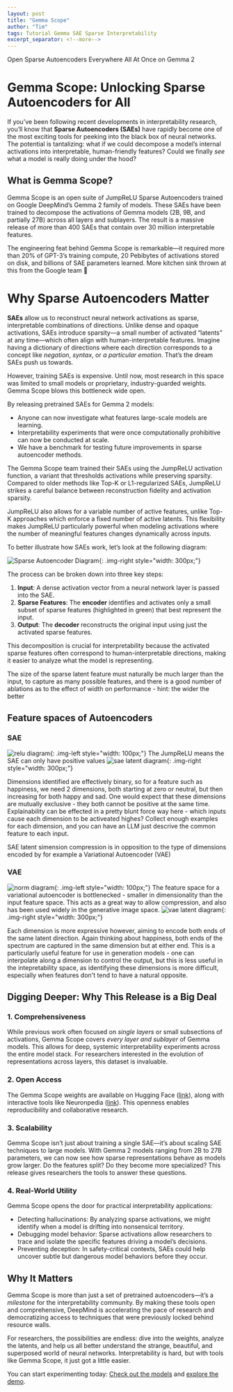 ```yaml
---
layout: post
title: "Gemma Scope"
author: "Tim"
tags: Tutorial Gemma SAE Sparse Interpretability
excerpt_separator: <!--more-->
---
```

Open Sparse Autoencoders Everywhere All At Once on Gemma 2
<!--more-->

# Gemma Scope: Unlocking Sparse Autoencoders for All

If you’ve been following recent developments in interpretability research, you’ll know that **Sparse Autoencoders (SAEs)** have rapidly become one of the most exciting tools for peeking into the black box of neural networks. The potential is tantalizing: what if we could decompose a model’s internal activations into interpretable, human-friendly features? Could we finally _see_ what a model is really doing under the hood? 

## What is Gemma Scope?

Gemma Scope is an open suite of JumpReLU Sparse Autoencoders trained on Google DeepMind’s Gemma 2 family of models. These SAEs have been trained to decompose the activations of Gemma models (2B, 9B, and partially 27B) across all layers and sublayers. The result is a massive release of more than 400 SAEs that contain over 30 million interpretable features.

The engineering feat behind Gemma Scope is remarkable—it required more than 20% of GPT-3’s training compute, 20 Pebibytes of activations stored on disk, and billions of SAE parameters learned. More kitchen sink thrown at this from the Google team 🎉


# Why Sparse Autoencoders Matter

**SAEs** allow us to reconstruct neural network activations as sparse, interpretable combinations of directions. Unlike dense and opaque activations, SAEs introduce sparsity—a small number of activated “latents” at any time—which often align with human-interpretable features. Imagine having a dictionary of directions where each direction corresponds to a concept like *negation*, *syntax*, or *a particular emotion*. That’s the dream SAEs push us towards.

However, training SAEs is  expensive. Until now, most research in this space was limited to small models or proprietary, industry-guarded weights. Gemma Scope blows this bottleneck wide open.

By releasing pretrained SAEs for Gemma 2 models:
- Anyone can now investigate what features large-scale models are learning.
- Interpretability experiments that were once computationally prohibitive can now be conducted at scale.
- We have a benchmark for testing future improvements in sparse autoencoder methods.

The Gemma Scope team trained their SAEs using the JumpReLU activation function, a variant that thresholds activations while preserving sparsity. Compared to older methods like Top-K or L1-regularized SAEs, JumpReLU strikes a careful balance between reconstruction fidelity and activation sparsity.

JumpReLU also allows for a variable number of active features, unlike Top-K approaches which enforce a fixed number of active latents. This flexibility makes JumpReLU particularly powerful when modeling activations where the number of meaningful features changes dynamically across inputs.

To better illustrate how SAEs work, let’s look at the following diagram:

![Sparse Autoencoder Diagram](/assets/images/sae_diagram.png){: .img-right style="width: 300px;"}

The process can be broken down into three key steps:
1. **Input**: A dense activation vector from a neural network layer is passed into the SAE.
2. **Sparse Features**: The **encoder** identifies and activates only a small subset of sparse features (highlighted in green) that best represent the input.
3. **Output**: The **decoder** reconstructs the original input using just the activated sparse features.

This decomposition is crucial for interpretability because the activated sparse features often correspond to human-interpretable directions, making it easier to analyze what the model is representing.

The size of the sparse latent feature must naturally be much larger than the input, to capture as many possible features, and there is a good number of ablations as to the effect of width on performance - hint: the wider the better

## Feature spaces of Autoencoders



### SAE
![relu diagram](/assets/images/relu.png){: .img-left style="width: 100px;"}
The JumpReLU means the SAE can only have positive values ![sae latent diagram](/assets/images/sae_features.png){: .img-right style="width: 300px;"} 

Dimensions identified are effectively binary, so for a feature such as happiness, we need 2 dimensions, both starting at zero or neutral, but then increasing for both happy and sad. One would expect that these dimensions are mutually exclusive - they both cannot be positive at the same time. Explainability can be effected in a pretty blunt force way here - which inputs cause each dimension to be activeated highes? Collect enough examples for each dimension, and you can have an LLM just descrive the common feature to each input.

SAE latent simension compression is in opposition to the type of dimensions encoded by for example a Variational Autoencoder (VAE)

### VAE
![norm diagram](/assets/images/norm.png){: .img-left style="width: 100px;"}
The feature space for a variational autoencoder is bottlenecked - smaller in dimensionality than the input feature space. This acts as a great way to allow compression, and also has been used widely in the generative image space.
![vae latent diagram](/assets/images/vae_features.png){: .img-right style="width: 300px;"} 

Each dimension is more expressive however, aiming to encode both ends of the same latent direction. Again thinking about happiness, both ends of the spectrum are captured in the same dimension but at either end. This is a particularly useful feature for use in generation models - one can interpolate along a dimension to control the output, but this is less useful in the intepretability space, as identifying these dimensions is more difficult, especially when features don't tend to have a natural opposite.


## Digging Deeper: Why This Release is a Big Deal

### 1. Comprehensiveness
While previous work often focused on *single layers* or small subsections of activations, Gemma Scope covers *every layer and sublayer* of Gemma models. This allows for deep, systemic interpretability experiments across the entire model stack. For researchers interested in the evolution of representations across layers, this dataset is invaluable.

### 2. Open Access
The Gemma Scope weights are available on Hugging Face ([link](https://huggingface.co/google/gemma-scope)), along with interactive tools like Neuronpedia ([link](https://neuronpedia.org/gemma-scope)). This openness enables reproducibility and collaborative research.

### 3. Scalability
Gemma Scope isn’t just about training a single SAE—it’s about scaling SAE techniques to large models. With Gemma 2 models ranging from 2B to 27B parameters, we can now see how sparse representations behave as models grow larger. Do the features split? Do they become more specialized? This release gives researchers the tools to answer these questions.

### 4. Real-World Utility
Gemma Scope opens the door for practical interpretability applications:
- Detecting hallucinations: By analyzing sparse activations, we might identify when a model is drifting into nonsensical territory.
- Debugging model behavior: Sparse activations allow researchers to trace and isolate the specific features driving a model’s decisions.
- Preventing deception: In safety-critical contexts, SAEs could help uncover subtle but dangerous model behaviors before they occur.


## Why It Matters

Gemma Scope is more than just a set of pretrained autoencoders—it’s a *milestone* for the interpretability community. By making these tools open and comprehensive, DeepMind is accelerating the pace of research and democratizing access to techniques that were previously locked behind resource walls.

For researchers, the possibilities are endless: dive into the weights, analyze the latents, and help us all better understand the strange, beautiful, and superposed world of neural networks. Interpretability is hard, but with tools like Gemma Scope, it just got a little easier.

You can start experimenting today: [Check out the models](https://huggingface.co/google/gemma-scope) and [explore the demo](https://neuronpedia.org/gemma-scope).
